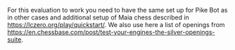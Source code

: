 For this evaluation to work you need to have the same set up for Pike Bot as in other cases and additional setup of Maia chess described in https://lczero.org/play/quickstart/. 
We also use here a list of openings from https://en.chessbase.com/post/test-your-engines-the-silver-openings-suite.